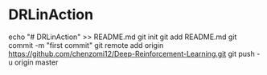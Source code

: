 # DRLinAction

echo "# DRLinAction" >> README.md
git init
git add README.md
git commit -m "first commit"
git remote add origin https://github.com/chenzomi12/Deep-Reinforcement-Learning.git
git push -u origin master